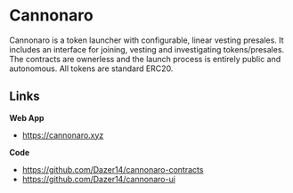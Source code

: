 # Cannonaro

Cannonaro is a token launcher with configurable, linear vesting presales. It includes an interface for joining, vesting and investigating tokens/presales. The contracts are ownerless and the launch process is entirely public and autonomous. All tokens are standard ERC20. 

## Links

**Web App** 
* https://cannonaro.xyz

**Code**
* https://github.com/Dazer14/cannonaro-contracts
* https://github.com/Dazer14/cannonaro-ui
